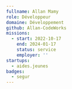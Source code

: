 ```yaml
---
fullname: Allan Mamy
role: Développeur
domaine: Développement
github: Allan-CodeWorks
missions:
  - start: 2022-10-17
    end: 2024-01-17
    status: service
    employer: ''
startups:
  - aides.jeunes
badges:
  - segur
---
```


